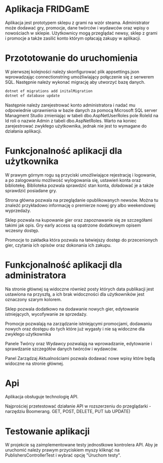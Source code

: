 # Aplikacja FRIDGamE
Aplikacja jest prototypem sklepu z grami na wzór steama. Administrator może dodawać gry, promocje, dane twórców i wydawców oraz wpisy o nowościach w sklepie. Użytkownicy mogą przeglądać newsy, sklep z grami i promocje a także zasilić konto którym opłacają zakupy w aplikacji.
# Przototowanie do uruchomienia
W pierwszej kolejności należy skonfigurować plik appsettings.json wprowadzając connectionstring umożliwiający połączenie się z serwerem SQL.
Następnie należy wykonać migrację aby utworzyć bazę danych.
```sh
dotnet ef migrations add initalMigration
dotnet ef database update
```
Następnie należy zarejestrować konto administratora i nadać mu odpowiednie uprawnienia w bazie danych za pomocą Microsoft SQL server Managment Studio zmieniając w tabeli dbo.AspNetUserRoles pole RoleId na Id roli o nazwie Admin z tabeli dbo.AspNetRoles. Warto na koniec zarejestrować zwykłego użytkownika, jednak nie jest to wymagane do działania aplikacji.
# Funkcjonalność aplikacji dla użytkownika
W prawym górnym rogu są przyciski umożliwiające rejestrację i logowanie, a po zalogowaniu możliwość wylogowania się, ustawień konta oraz bibliotekę.
Biblioteka pozwala sprawdzić stan konta, doładować je a także sprawdzić posiadane gry.

Strona główna pozwala na przeglądanie opublikowanych newsów. Można tu znaleźć przykładowo informację o premierze nowej gry albo weekendowej wyprzedaży.

Sklep pozwala na kupowanie gier oraz zapoznawanie się ze szczegółami takimi jak opis. Gry early access są opatrzone dodatkowym opisem wczesny dostęp.

Promocje to zakładka która pozwala na łatwiejszy dostęp do przecenionych gier, czytania ich opisów oraz dokonania ich zakupu.

# Funkcjonalność aplikacji dla administratora
Na stronie głównej są widoczne również posty których data publikacji jest ustawiona na przyszłą, a ich brak widoczności dla użytkowników jest oznaczony szarym kolorem.

Sklep pozwala dodatkowo na dodawanie nowych gier, edytowanie istniejących, wycofywanie ze sprzedaży.

Promocje pozwalają na zarządzanie istniejącymi promocjami, dodawaniu nowych oraz dostępu do tych które już wygasły i nie są widoczne dla zwykłego użytkownika

Panele Twórcy oraz Wydawcy pozwalają na wprowadzanie, edytowanie i sprawdzanie szczegółów danych twórców i wydawców.

Panel Zarządzaj Aktualnościami pozwala dodawać nowe wpisy które będą widoczne na stronie głównej.

# Api

Aplikacja obsługuje technologię API.

Najprościej przetestować działanie API w rozszerzeniu do przeglądarki - narzędziu Boomerang.
GET, POST, DELETE, PUT lub UPDATE)

# Testowanie aplikacji
W projekcie są zaimplementowane testy jednostkowe kontrolera API. Aby je uruchomić należy prawym przyciskiem myszy kliknąć na PublishersControllerTest i wybrać opcję "Uruchom testy".
